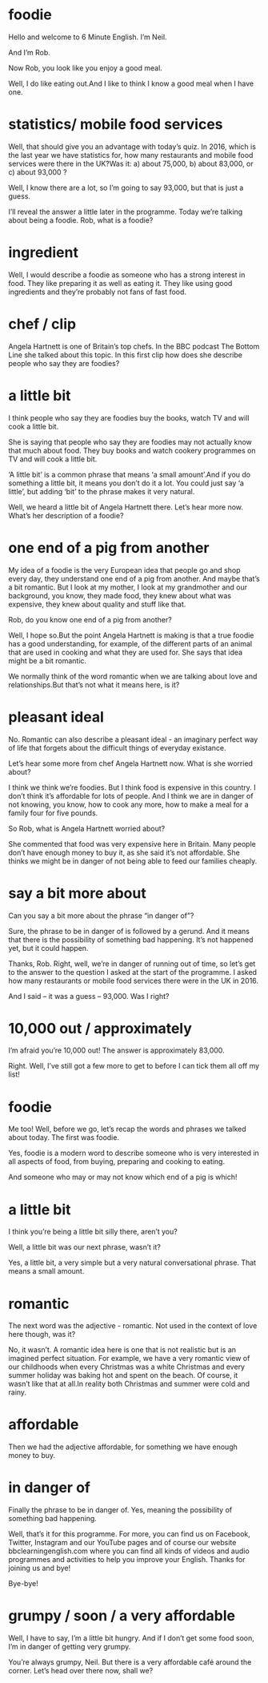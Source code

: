 # foodie

Hello and welcome to 6 Minute English. I’m Neil.

And I’m Rob.

Now Rob, you look like you enjoy a good meal.

Well, I do like eating out.And I like to think I know a good meal when I have one.

# statistics/ mobile food services
Well, that should give you an advantage with today’s quiz. In 2016, which is the last year we have statistics for, how many restaurants and mobile food services were there in the UK?Was it: a) about 75,000, b) about 83,000, or c) about 93,000 ?

Well, I know there are a lot, so I’m going to say 93,000, but that is just a guess.

I’ll reveal the answer a little later in the programme. Today we’re talking about being a foodie. Rob, what is a foodie?

# ingredient
Well, I would describe a foodie as someone who has a strong interest in food. They like preparing it as well as eating it. They like using good ingredients and they’re probably not fans of fast food.

# chef / clip
Angela Hartnett is one of Britain’s top chefs. In the BBC podcast The Bottom Line she talked about this topic. In this first clip how does she describe people who say they are foodies?

# a little bit
I think people who say they are foodies buy the books, watch TV and will cook a little bit.

She is saying that people who say they are foodies may not actually know that much about food. They buy books and watch cookery programmes on TV and will cook a little bit.

‘A little bit’ is a common phrase that means ‘a small amount’.And if you do something a little bit, it means you don’t do it a lot. You could just say ‘a little’, but adding ‘bit’ to the phrase makes it very natural.

Well, we heard a little bit of Angela Hartnett there. Let’s hear more now. What’s her description of a foodie?

# one end of a pig from another
My idea of a foodie is the very European idea that people go and shop every day, they understand one end of a pig from another. And maybe that’s a bit romantic. But I look at my mother, I look at my grandmother and our background, you know, they made food, they knew about what was expensive, they knew about quality and stuff like that.

Rob, do you know one end of a pig from another?

Well, I hope so.But the point Angela Hartnett is making is that a true foodie has a good understanding, for example, of the different parts of an animal that are used in cooking and what they are used for. She says that idea might be a bit romantic.

We normally think of the word romantic when we are talking about love and relationships.But that’s not what it means here, is it?

# pleasant ideal
No. Romantic can also describe a pleasant ideal - an imaginary perfect way of life that forgets about the difficult things of everyday existance.

Let’s hear some more from chef Angela Hartnett now. What is she worried about?

I think we think we’re foodies. But I think food is expensive in this country. I don’t think it’s affordable for lots of people. And I think we are in danger of not knowing, you know, how to cook any more, how to make a meal for a family four for five pounds.

So Rob, what is Angela Hartnett worried about?

She commented that food was very expensive here in Britain. Many people don’t have enough money to buy it, as she said it’s not affordable. She thinks we might be in danger of not being able to feed our families cheaply.

# say a bit more about
Can you say a bit more about the phrase “in danger of”?

Sure, the phrase to be in danger of is followed by a gerund. And it means that there is the possibility of something bad happening. It’s not happened yet, but it could happen.

Thanks, Rob. Right, well, we’re in danger of running out of time, so let’s get to the answer to the question I asked at the start of the programme. I asked how many restaurants or mobile food services there were in the UK in 2016.

And I said – it was a guess – 93,000. Was I right?

# 10,000 out / approximately
I’m afraid you’re 10,000 out! The answer is approximately 83,000.

Right. Well, I’ve still got a few more to get to before I can tick them all off my list!

# foodie
Me too! Well, before we go, let’s recap the words and phrases we talked about today. The first was foodie.

Yes, foodie is a modern word to describe someone who is very interested in all aspects of food, from buying, preparing and cooking to eating.

And someone who may or may not know which end of a pig is which!

# a little bit
I think you’re being a little bit silly there, aren’t you?

Well, a little bit was our next phrase, wasn’t it?

Yes, a little bit, a very simple but a very natural conversational phrase. That means a small amount.

# romantic
The next word was the adjective - romantic. Not used in the context of love here though, was it?

No, it wasn’t. A romantic idea here is one that is not realistic but is an imagined perfect situation. For example, we have a very romantic view of our childhoods when every Christmas was a white Christmas and every summer holiday was baking hot and spent on the beach. Of course, it wasn’t like that at all.In reality both Christmas and summer were cold and rainy.

# affordable
Then we had the adjective affordable, for something we have enough money to buy. 

# in danger of
Finally the phrase to be in danger of. Yes, meaning the possibility of something bad happening.

Well, that’s it for this programme. For more, you can find us on Facebook, Twitter, Instagram and our YouTube pages and of course our website bbclearningenglish.com where you can find all kinds of videos and audio programmes and activities to help you improve your English. Thanks for joining us and bye!

Bye-bye!

# grumpy / soon / a very affordable
Well, I have to say, I’m a little bit hungry. And if I don’t get some food soon, I’m in danger of getting very grumpy.

You’re always grumpy, Neil. But there is a very affordable café around the corner. Let’s head over there now, shall we?